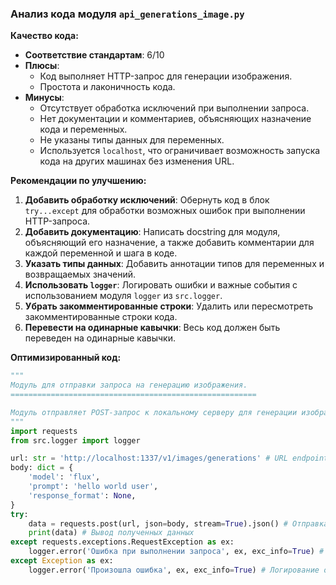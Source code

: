 ### **Анализ кода модуля `api_generations_image.py`**

**Качество кода:**

- **Соответствие стандартам**: 6/10
- **Плюсы**:
    - Код выполняет HTTP-запрос для генерации изображения.
    - Простота и лаконичность кода.
- **Минусы**:
    - Отсутствует обработка исключений при выполнении запроса.
    - Нет документации и комментариев, объясняющих назначение кода и переменных.
    - Не указаны типы данных для переменных.
    - Используется `localhost`, что ограничивает возможность запуска кода на других машинах без изменения URL.

**Рекомендации по улучшению:**

1.  **Добавить обработку исключений**: Обернуть код в блок `try...except` для обработки возможных ошибок при выполнении HTTP-запроса.
2.  **Добавить документацию**: Написать docstring для модуля, объясняющий его назначение, а также добавить комментарии для каждой переменной и шага в коде.
3.  **Указать типы данных**: Добавить аннотации типов для переменных и возвращаемых значений.
4.  **Использовать `logger`**: Логировать ошибки и важные события с использованием модуля `logger` из `src.logger`.
5.  **Убрать закомментированные строки**: Удалить или пересмотреть закомментированные строки кода.
6.  **Перевести на одинарные кавычки**: Весь код должен быть переведен на одинарные кавычки.

**Оптимизированный код:**

```python
"""
Модуль для отправки запроса на генерацию изображения.
=======================================================

Модуль отправляет POST-запрос к локальному серверу для генерации изображения на основе заданного текстового описания.
"""
import requests
from src.logger import logger

url: str = 'http://localhost:1337/v1/images/generations' # URL endpoint для генерации изображений
body: dict = {
    'model': 'flux',
    'prompt': 'hello world user',
    'response_format': None,
}
try:
    data = requests.post(url, json=body, stream=True).json() # Отправка POST-запроса и получение JSON-ответа
    print(data) # Вывод полученных данных
except requests.exceptions.RequestException as ex:
    logger.error('Ошибка при выполнении запроса', ex, exc_info=True) # Логирование ошибки
except Exception as ex:
    logger.error('Произошла ошибка', ex, exc_info=True) # Логирование общей ошибки